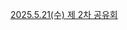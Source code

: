 [2025.5.21(수) 제 2차 공유회](https://udangtangtang-cording-oldcast1e.notion.site/2025-5-21-2-1f90a7f03b05806ebe7cdefbe80195d1?pvs=4)
